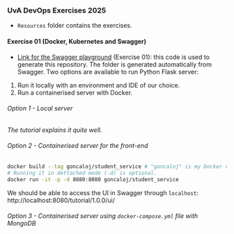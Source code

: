 ### UvA DevOps Exercises 2025

- `Resources` folder contains the exercises.

#### Exercise 01 (Docker, Kubernetes and Swagger)
- [Link for the Swagger playground](https://app.swaggerhub.com/apis/uva-5f3/Tutorial/1.0.0) (Exercise 01): this code is used to generate this repository.
The folder is generated automatically from Swagger. Two options are available to run Python Flask server:
1. Run it locally with an environment and IDE of our choice.
2. Run a containerised server with Docker.

###### Option 1 - Local server
_The tutorial explains it quite well._

###### Option 2 - Containerised server for the front-end
```sh
docker build --tag goncaloj/student_service # "goncaloj" is my Docker username. Find your own (please).
# Running it in dettached mode (-d) is optional.
docker run -it -p -d 8080:8080 goncaloj/student_service
```

We should be able to access the UI in Swagger through `localhost`:
http://localhost:8080/tutorial/1.0.0/ui/

###### Option 3 - Containerised server using `docker-compose.yml` file with MongoDB
```sh

```

